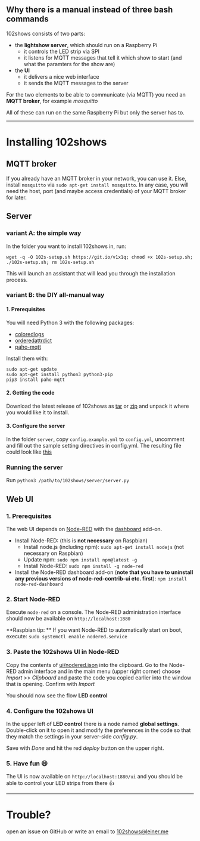 ## Why there is a manual instead of three bash commands 

102shows consists of two parts:
 - the **lightshow server**, which should run on a Raspberry Pi
   - it controls the LED strip via SPI
   - it listens for MQTT messages that tell it which show to start (and what the paramters for the show are)
 - the **UI**
   - it delivers a nice web interface
   - it sends the MQTT messages to the server

For the two elements to be able to communicate (via MQTT) you need an **MQTT broker**, for example *mosquitto*

All of these can run on the same Raspberry Pi but only the server has to.

***

# Installing 102shows

## MQTT broker
If you already have an MQTT broker in your network, you can use it. Else, install `mosquitto` via `sudo apt-get install mosquitto`. In any case, you will need the host, port (and maybe access credentials) of your MQTT broker for later.

## Server

### variant A: the simple way
In the folder you want to install 102shows in, run:

    wget -q -O 102s-setup.sh https://git.io/v1x1q; chmod +x 102s-setup.sh; ./102s-setup.sh; rm 102s-setup.sh
    
This will launch an assistant that will lead you through the installation process.

### variant B: the DIY all-manual way

#### 1. Prerequisites
You will need Python 3 with the following packages:
 - [coloredlogs](https://pypi.python.org/pypi/coloredlogs)
 - [orderedattrdict](https://pypi.python.org/pypi/orderedattrdict)
 - [paho-mqtt](https://pypi.python.org/pypi/paho-mqtt)

Install them with:
```
sudo apt-get update
sudo apt-get install python3 python3-pip
pip3 install paho-mqtt
```

#### 2. Getting the code
Download the latest release of 102shows as [tar](https://api.github.com/repos/Yottabits/102shows/tarball) or [zip](https://api.github.com/repos/Yottabits/102shows/zipball) and unpack it where you would like it to install.

#### 3. Configure the server
In the folder `server`, copy `config.example.yml` to `config.yml`, uncomment and fill out the sample setting directives in config.yml. The resulting file could look like [this](https://gist.github.com/sleiner/dd967b20d555e78f1d3d67b7aa49324a)

### Running the server
Run `python3 /path/to/102shows/server/server.py`


## Web UI

### 1. Prerequisites
The web UI depends on [Node-RED](https://nodered.org/) with the [dashboard](https://flows.nodered.org/node/node-red-dashboard) add-on. 

- Install Node-RED: (this is **not necessary** on Raspbian)
    - Install node.js (including npm): `sudo apt-get install nodejs` (not necessary on Raspbian)
    - Update npm: `sudo npm install npm@latest -g`
    - Install Node-RED: `sudo npm install -g node-red`
- Install the Node-RED dashboard add-on (**note that you have to uninstall any previous versions of node-red-contrib-ui etc. first**): `npm install node-red-dashboard`

### 2. Start Node-RED
Execute `node-red` on a console. The Node-RED administration interface should now be available on `http://localhost:1880`

**Raspbian tip: ** If you want Node-RED to automatically start on boot, execute: `sudo systemctl enable nodered.service`

### 3. Paste the 102shows UI in Node-RED
Copy the contents of [ui/nodered.json](https://raw.githubusercontent.com/Yottabits/102shows/stable/ui/nodered.json) into the clipboard.
Go to the Node-RED admin interface and in the main menu (upper right corner) choose *Import* >> *Clipboard* and paste the code you copied earlier into the window that is opening. Confirm with *Import*

You should now see the flow **LED control**

### 4. Configure the 102shows UI
In the upper left of **LED control** there is a node named **global settings**. Double-click on it to open it and modify the preferences in the code so that they match the settings in your server-side *config.py*.

Save with *Done* and hit the red *deploy* button on the upper right.

### 5. Have fun 😄 
The UI is now available on `http://localhost:1880/ui` and you should be able to control your LED strips from there 👍 


***


# Trouble?
open an issue on GitHub or write an email to 102shows@leiner.me

